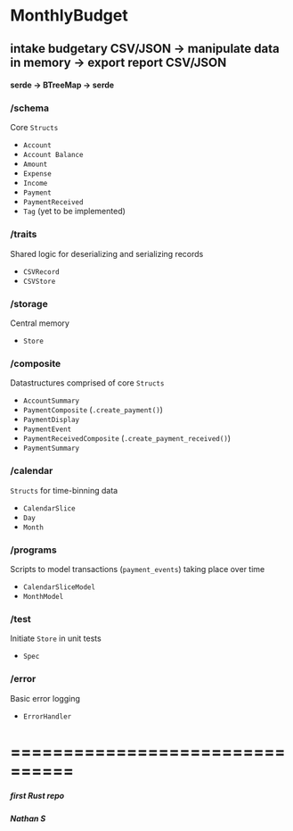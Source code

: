 # MonthlyBudget

## intake budgetary CSV/JSON -> manipulate data in memory -> export report CSV/JSON
#### serde -> BTreeMap -> serde

### /schema
Core `Structs`
  - `Account`
  - `Account Balance`
  - `Amount`
  - `Expense`
  - `Income`
  - `Payment`
  - `PaymentReceived`
  - `Tag` (yet to be implemented)

### /traits
Shared logic for deserializing and serializing records

  - `CSVRecord`
  - `CSVStore`
  
### /storage
Central memory
  - `Store`

### /composite
Datastructures comprised of core `Structs`
  - `AccountSummary`
  - `PaymentComposite` (`.create_payment()`)
  - `PaymentDisplay`
  - `PaymentEvent`
  - `PaymentReceivedComposite` (`.create_payment_received()`)
  - `PaymentSummary`

### /calendar
`Structs` for time-binning data
  - `CalendarSlice`
  - `Day`
  - `Month`
  
### /programs
Scripts to model transactions (`payment_events`) taking place over time
  - `CalendarSliceModel`
  - `MonthModel`
  
### /test
Initiate `Store` in unit tests
  - `Spec`
  
### /error
Basic error logging
  - `ErrorHandler`


================================
================================

##### first Rust repo
##### Nathan S
